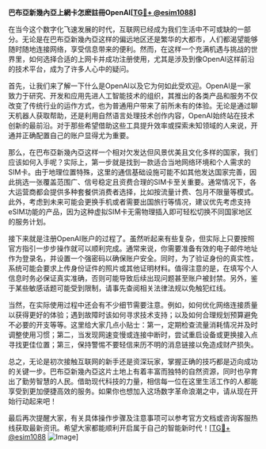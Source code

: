 **巴布亞新幾內亞上網卡怎麽註冊OpenAI[[TG💪+ @esim1088](https://t.me/s/esim1088)]**

在当今这个数字化飞速发展的时代，互联网已经成为我们生活中不可或缺的一部分。无论是在巴布亞新幾內亞这样的偏远地区还是繁华的大都市，人们都渴望能够随时随地连接网络，享受信息带来的便利。然而，在这样一个充满机遇与挑战的世界里，如何选择合适的上网卡并成功注册使用，尤其是涉及到像OpenAI这样前沿的技术平台，成为了许多人心中的疑问。

首先，让我们来了解一下什么是OpenAI以及它为何如此受欢迎。OpenAI是一家致力于研究、开发和应用先进人工智能技术的组织，其推出的各类产品和服务不仅改变了传统行业的运作方式，也为普通用户带来了前所未有的体验。无论是通过聊天机器人获取帮助，还是利用自然语言处理技术创作内容，OpenAI始终站在技术创新的最前沿。对于那些希望借助这些工具提升效率或探索未知领域的人来说，开通并正确配置自己的账户显得尤为重要。

那么，在巴布亞新幾內亞这样一个相对欠发达但风景优美且文化多样的国家，我们应该如何入手呢？实际上，第一步就是找到一款适合当地网络环境和个人需求的SIM卡。由于地理位置特殊，这里的通信基础设施可能不如其他发达国家完善，因此挑选一张覆盖范围广、信号稳定且资费合理的SIM卡至关重要。通常情况下，各大运营商都会提供多种套餐供消费者选择，比如按流量计费、包月不限量等模式。此外，考虑到未来可能会更换手机或者需要出国旅行等情况，建议优先考虑支持eSIM功能的产品，因为这种虚拟SIM卡无需物理插入即可轻松切换不同国家地区的服务计划。

接下来就是注册OpenAI账户的过程了。虽然听起来有些复杂，但实际上只要按照官方指引一步步操作就可以顺利完成。通常来说，你需要准备有效的电子邮件地址作为登录名，并设置一个强密码以确保账户安全。同时，为了验证身份的真实性，系统可能会要求上传身份证件的照片或其他证明材料。值得注意的是，在填写个人信息时务必保证真实准确，否则可能导致后续出现问题甚至账户被封禁。另外，鉴于某些敏感话题可能受到限制，请事先查阅相关法律法规以免触犯红线。

当然，在实际使用过程中还会有不少细节需要注意。例如，如何优化网络连接质量以获得更好的体验；遇到故障时该如何寻求技术支持；以及如何合理规划预算避免不必要的开支等等。这里给大家几点小贴士：第一，定期检查流量消耗情况并及时调整使用习惯；第二，当发现网速变慢或连接中断时，尝试重启设备或更换接入点寻找更佳位置；第三，保持警惕不要轻信来历不明的消息链接以免造成财产损失。

总之，无论是初次接触互联网的新手还是资深玩家，掌握正确的技巧都是迈向成功的关键一步。巴布亞新幾內亞这片土地上有着丰富而独特的自然资源，同时也孕育出了勤劳智慧的人民。借助现代科技的力量，相信每一位在这里生活工作的人都能享受到更加便捷高效的服务。如果你也想加入这场数字革命浪潮之中，请从现在开始行动起来吧！

最后再次提醒大家，有关具体操作步骤及注意事项可以参考官方文档或咨询客服热线获取最新资讯。希望大家都能顺利开启属于自己的智能新时代！[[TG💪+ @esim1088](https://t.me/s/esim1088) ![Image](https://i.postimg.cc/4NQfJmqS/Snipaste-2025-05-13-00-14-12.png)]